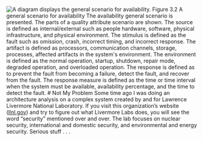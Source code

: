 ![A diagram displays the general scenario for availability.](03fig02.jpg) Figure 3.2 A general scenario for availability The availability general scenario is presented. The parts of a quality attribute scenario are shown. The source is defined as internal/external such as people hardware, software, physical infrastructure, and physical environment. The stimulus is defined as the fault such as omission, crash, incorrect timing, and incorrect response. The artifact is defined as processors, communication channels, storage, processes, affected artifacts in the system's environment. The environment is defined as the normal operation, startup, shutdown, repair mode, degraded operation, and overloaded operation. The response is defined as to prevent the fault from becoming a failure, detect the fault, and recover from the fault. The response measure is defined as the time or time interval when the system must be available, availability percentage, and the time to detect the fault. # Not My Problem Some time ago I was doing an architecture analysis on a complex system created by and for Lawrence Livermore National Laboratory. If you visit this organization’s website ([llnl.gov](http://llnl.gov)) and try to figure out what Livermore Labs does, you will see the word “security” mentioned over and over. The lab focuses on nuclear security, international and domestic security, and environmental and energy security. Serious stuff . . .